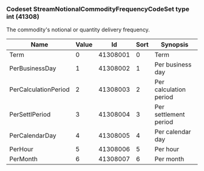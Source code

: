 ### Codeset StreamNotionalCommodityFrequencyCodeSet type int (41308)

The commodity's notional or quantity delivery frequency.

| Name                 | Value | Id       | Sort | Synopsis               |
|----------------------|-------|----------|------|------------------------|
| Term                 | 0     | 41308001 | 0    | Term                   |
| PerBusinessDay       | 1     | 41308002 | 1    | Per business day       |
| PerCalculationPeriod | 2     | 41308003 | 2    | Per calculation period |
| PerSettlPeriod       | 3     | 41308004 | 3    | Per settlement period  |
| PerCalendarDay       | 4     | 41308005 | 4    | Per calendar day       |
| PerHour              | 5     | 41308006 | 5    | Per hour               |
| PerMonth             | 6     | 41308007 | 6    | Per month              |

